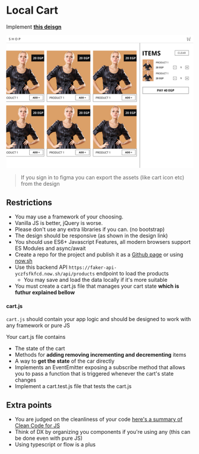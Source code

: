 # Local Cart

Implement **[this deisgn](https://www.figma.com/file/YdHvYic4a8F0Hu7l6YQnDhvr/CartTask?node-id=0%3A1)**

![cart task](./img/cart-task-desktop-view.png)

> If you sign in to figma you can export the assets (like cart icon etc) from the design

## Restrictions

- You may use a framework of your choosing.
- Vanilla JS is better, jQuery is worse.
- Please don't use any extra libraries if you can. (no bootstrap)
- The design should be responsive (as shown in the design link)
- You should use ES6+ Javascript Features, all modern browsers support ES Modules and async/await
- Create a repo for the project and publish it as a [Github page](https://pages.github.com/) or using [now.sh](https://now.sh/)
- Use this backend API `https://faker-api-yczfsfkfcd.now.sh/api/products` endpoint to load the products
    - You may save and load the data locally if it's more suitable
- You must create a cart.js file that manages your cart state **which is futhur explained bellow**

#### cart.js

`cart.js` should contain your app logic and should be designed to work with any framework or pure JS

Your cart.js file contains
- The state of the cart 
- Methods for **adding removing incrementing and decrementing** items
- A way to **get the state** of the car directly
- Implements an EventEmitter exposing a subscribe method that allows you to pass a function that is triggered whenever the cart's state changes
- Implement a cart.test.js file that tests the cart.js

## Extra points

- You are judged on the cleanliness of your code [here's a summary of Clean Code for JS](https://github.com/ryanmcdermott/clean-code-javascript)
- Think of DX by organizing you components if you're using any (this can be done even with pure JS)
- Using typescript or flow is a plus


